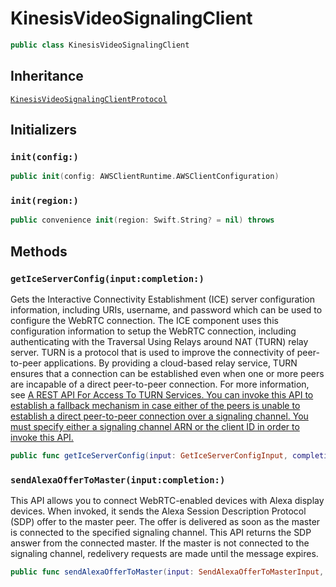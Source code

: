 # KinesisVideoSignalingClient

``` swift
public class KinesisVideoSignalingClient 
```

## Inheritance

[`KinesisVideoSignalingClientProtocol`](/aws-sdk-swift/reference/0.x/AWSKinesisVideoSignaling/KinesisVideoSignalingClientProtocol)

## Initializers

### `init(config:)`

``` swift
public init(config: AWSClientRuntime.AWSClientConfiguration) 
```

### `init(region:)`

``` swift
public convenience init(region: Swift.String? = nil) throws 
```

## Methods

### `getIceServerConfig(input:completion:)`

Gets the Interactive Connectivity Establishment (ICE) server configuration
information, including URIs, username, and password which can be used to configure the
WebRTC connection. The ICE component uses this configuration information to setup the
WebRTC connection, including authenticating with the Traversal Using Relays around NAT
(TURN) relay server.
TURN is a protocol that is used to improve the connectivity of peer-to-peer
applications. By providing a cloud-based relay service, TURN ensures that a connection
can be established even when one or more peers are incapable of a direct peer-to-peer
connection. For more information, see <a href="https:​//tools.ietf.org/html/draft-uberti-rtcweb-turn-rest-00">A REST API For
Access To TURN Services.
You can invoke this API to establish a fallback mechanism in case either of the peers
is unable to establish a direct peer-to-peer connection over a signaling channel. You
must specify either a signaling channel ARN or the client ID in order to invoke this
API.

``` swift
public func getIceServerConfig(input: GetIceServerConfigInput, completion: @escaping (ClientRuntime.SdkResult<GetIceServerConfigOutputResponse, GetIceServerConfigOutputError>) -> Void)
```

### `sendAlexaOfferToMaster(input:completion:)`

This API allows you to connect WebRTC-enabled devices with Alexa display devices. When
invoked, it sends the Alexa Session Description Protocol (SDP) offer to the master peer.
The offer is delivered as soon as the master is connected to the specified signaling
channel. This API returns the SDP answer from the connected master. If the master is not
connected to the signaling channel, redelivery requests are made until the message
expires.

``` swift
public func sendAlexaOfferToMaster(input: SendAlexaOfferToMasterInput, completion: @escaping (ClientRuntime.SdkResult<SendAlexaOfferToMasterOutputResponse, SendAlexaOfferToMasterOutputError>) -> Void)
```
